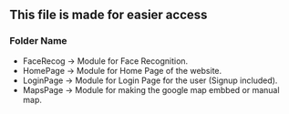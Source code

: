 ## This file is made for easier access

### Folder Name

- FaceRecog -> Module for Face Recognition.
- HomePage -> Module for Home Page of the website.
- LoginPage -> Module for Login Page for the user (Signup included).
- MapsPage -> Module for making the google map embbed or manual map.
